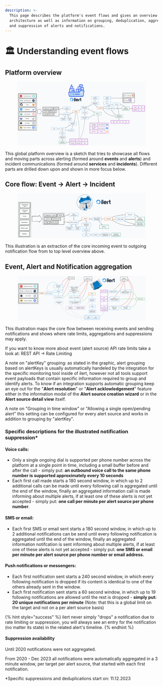 ```yaml
---
description: >-
  This page describes the platform's event flows and gives an overview of its
  architecture as well as information on grouping, deduplication, aggregation
  and suppression of alerts and notifications.
---
```


# 🏛 Understanding event flows

## Platform overview

<figure><img src="../.gitbook/assets/shapes at 23-12-05 17.03.21.png" alt=""><figcaption></figcaption></figure>

This global platform overview is a sketch that tries to showcase all flows and moving parts across alerting (formed around **events** and **alerts**) and incident communications (formed around **services** and **incidents**). Different parts are drilled down upon and shown in more focus below.

## Core flow: Event -> Alert -> Incident

<figure><img src="../.gitbook/assets/shapes at 23-12-05 16.19.21.png" alt=""><figcaption></figcaption></figure>

This illustration is an extraction of the core incoming event to outgoing notification flow from to top level overview above.

## Event, Alert and Notification aggregation

<figure><img src="../.gitbook/assets/shapes at 23-12-07 00.22.19.png" alt=""><figcaption></figcaption></figure>

This illustration maps the core flow between receiving events and sending notifications and shows where rate limits, aggregations and suppressions may apply.

If you want to know more about event (alert source) API rate limits take a look at: REST API -> Rate Limiting

A note on "alertKey" grouping: as stated in the graphic, alert grouping based on alertKeys is usually automatically handeled by the integration for the specific monitoring tool inside of ilert, however not all tools support event payloads that contain specific information required to group and identify alerts. To know if an integration supports automatic grouping keep an eye out for the "**Alert resolution**" or "**Alert acklowledgement**" feature either in the information modal of the **Alert source creation wizard** or in the **Alert source detail view** itself.

A note on "Grouping in time window" or "Allowing a single open/pending alert" this setting can be configured for every alert source and works in addition to grouping by "alertKey".

### Specific descriptions for the illustrated notification suppression\*

#### Voice calls:

* Only a single ongoing dial is supported per phone number across the platform at a single point in time, including a small buffer before and after the call - simply put: **an outbound voice call to the same phone number is supported approximately every 10 seconds**
* Each first call made starts a 180 second window, in which up to 2 additional calls can be made until every following call is aggregated until the end of the window, finally an aggregated information call is made informing about multiple alerts, if at least one of these alerts is not yet accepted - simply put: **one call per minute per alert source per phone number**.

#### SMS or email:

* Each first SMS or email sent starts a 180 second window, in which up to 2 additional notifications can be send until every following notification is aggregated until the end of the window, finally an aggregated information notifcation is sent informing about multiple alerts, if at least one of these alerts is not yet accepted - simply put: **one SMS or email per minute per alert source per phone number or email address.**

#### Push notifications or messengers:

* Each first notification sent starts a 240 second window, in which every following notification is dropped if its content is identical to one of the others already sent in the window.
* Each first notification sent starts a 60 second window, in which up to 19 following notifications are allowed until the rest is dropped - **simply put: 20 unique notifications per minute** (Note: that this is a global limit on the target and not on a per alert source basis)

{% hint style="success" %}
ilert never simply "drops" a notification due to rate limiting or suppression, you will always see an entry for the notification (no matter its state) in the related alert's timeline.
{% endhint %}

#### Suppression availability

Until 2020 notifications were not aggregated.

From 2020 - Dec 2023 all notifications were automatically aggregated in a 3 minute window, per target per alert source, that started with each first notification.

\*Specific suppressions and deduplications start on: 11.12.2023
